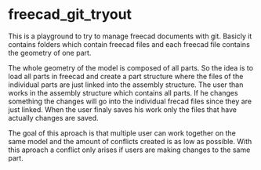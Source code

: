 # freecad_git_tryout

This is a playground to try to manage freecad documents with git. Basicly it contains folders which contain freecad files and each freecad file contains the geometry of one part.

The whole geometry of the model is composed of all parts. So the idea is to load all parts in freecad and create a part structure where the files of the individual parts are just linked into the assembly structure. The user than works in the assembly structure which contains all parts. If he changes something the changes will go into the individual frecad files since they are just linked. When the user finaly saves his work only the files that have actually changes are saved. 

The goal of this aproach is that multiple user can work together on the same model and the amount of conflicts created is as low as possible. With this aproach a conflict only arises if users are making changes to the same part.

